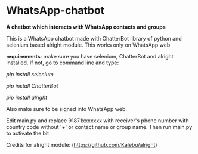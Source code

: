 # WhatsApp-chatbot
____________________________________________________________________________________A chatbot which interacts with WhatsApp contacts and groups____________________________________________________________________________________




This is a WhatsApp chatbot made with ChatterBot library of python and selenium based alright module. This works only on WhatsApp web

__requirements__: 
make sure you have selenium, ChatterBot and alright installed. If not, go to command line and type:

_pip install selenium_

_pip install ChatterBot_

_pip install alright_

Also make sure to be signed into WhatsApp web.

Edit main.py and replace 91871xxxxxxx with receiver's phone number with country code without '+' or contact name or group name.
Then run main.py to activate the bit


Credits for alright module: (https://github.com/Kalebu/alright)
